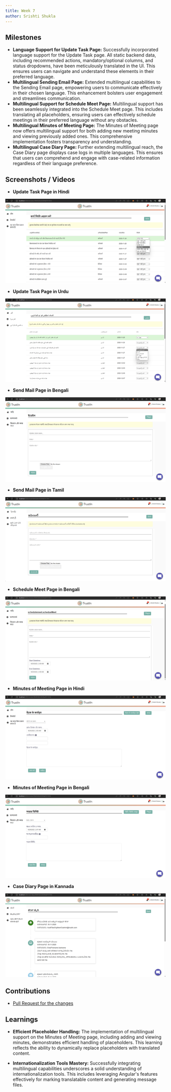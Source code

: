 ```yaml
---
title: Week 7
author: Srishti Shukla
---
```


## Milestones
- **Language Support for Update Task Page:** Successfully incorporated language support for the Update Task page. All static backend data, including recommended actions, mandatory/optional columns, and status dropdowns, have been meticulously translated in the UI. This ensures users can navigate and understand these elements in their preferred language.
- **Multilingual Sending Email Page:** Extended multilingual capabilities to the Sending Email page, empowering users to communicate effectively in their chosen language. This enhancement bolsters user engagement and streamlines communication.
- **Multilingual Support for Schedule Meet Page:** Multilingual support has been seamlessly integrated into the Schedule Meet page. This includes translating all placeholders, ensuring users can effectively schedule meetings in their preferred language without any obstacles.
- **Multilingual Minutes of Meeting Page:** The Minutes of Meeting page now offers multilingual support for both adding new meeting minutes and viewing previously added ones. This comprehensive implementation fosters transparency and understanding.
- **Multilingual Case Diary Page:** Further extending multilingual reach, the Case Diary page displays case logs in multiple languages. This ensures that users can comprehend and engage with case-related information regardless of their language preference.


## Screenshots / Videos 

- **Update Task Page in Hindi**

 ![Update Task Page in Hindi](../assets/updatetaskhindi.png)

- **Update Task Page in Urdu**

![Update Task Page in Urdu](../assets/updatetaskurdu.png)

- **Send Mail Page in Bengali**

![Send Mail Page in Bengali](../assets/sendemailbangla.png)

- **Send Mail Page in Tamil**

![Send Mail Page in Tamil](../assets/sendemailtamil.png)

- **Schedule Meet Page in Bengali**

![Schedule Meet Page in Bengali](../assets/schedulemeetbangla.png)

- **Minutes of Meeting Page in Hindi**

![Minutes of Meeting Page in Hindi](../assets/minutesofmeetinghindi.png)

- **Minutes of Meeting Page in Bengali**

![Minutes of Meeting Page in Bengali](../assets/minutesofmeetingbangla.png)

- **Case Diary Page in Kannada**

![Case Diary Page in Kannada](../assets/casediarykannada.png)

## Contributions

- [Pull Request for the changes](https://github.com/nachiketa07/TrustInUI/pull/1)

## Learnings

- **Efficient Placeholder Handling:** The implementation of multilingual support on the Minutes of Meeting page, including adding and viewing minutes, demonstrates efficient handling of placeholders. This learning reflects the ability to dynamically replace placeholders with translated content.

- **Internationalization Tools Mastery:** Successfully integrating multilingual capabilities underscores a solid understanding of internationalization tools. This includes leveraging Angular's features effectively for marking translatable content and generating message files.

